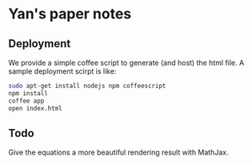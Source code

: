 # Yan's paper notes

## Deployment

We provide a simple coffee script to generate (and host) the html file. A sample deployment scirpt is like:

```bash
sudo apt-get install nodejs npm coffeescript
npm install
coffee app
open index.html
```

## Todo

Give the equations a more beautiful rendering result with MathJax.
